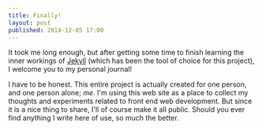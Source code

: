 ```yaml
---
title: Finally!
layout: post
published: 2014-12-05 17:00
---
```

It took me long enough, but after getting some time to finish learning the inner workings of [Jekyll](http://jekyllrb.com/) (which has been the tool of choice for this project), I welcome you to my personal journal!

I have to be honest. This entire project is actually created for one person, and one person alone; *me*. I'm using this web site as a place to collect my thoughts and experiments related to front end web development. But since it is a nice thing to share, I'll of course make it all public. Should you ever find anything I write here of use, so much the better.